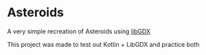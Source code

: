 # Asteroids

A very simple recreation of Asteroids using [libGDX](https://libgdx.com/)

This project was made to test out Kotlin + LibGDX and practice both
